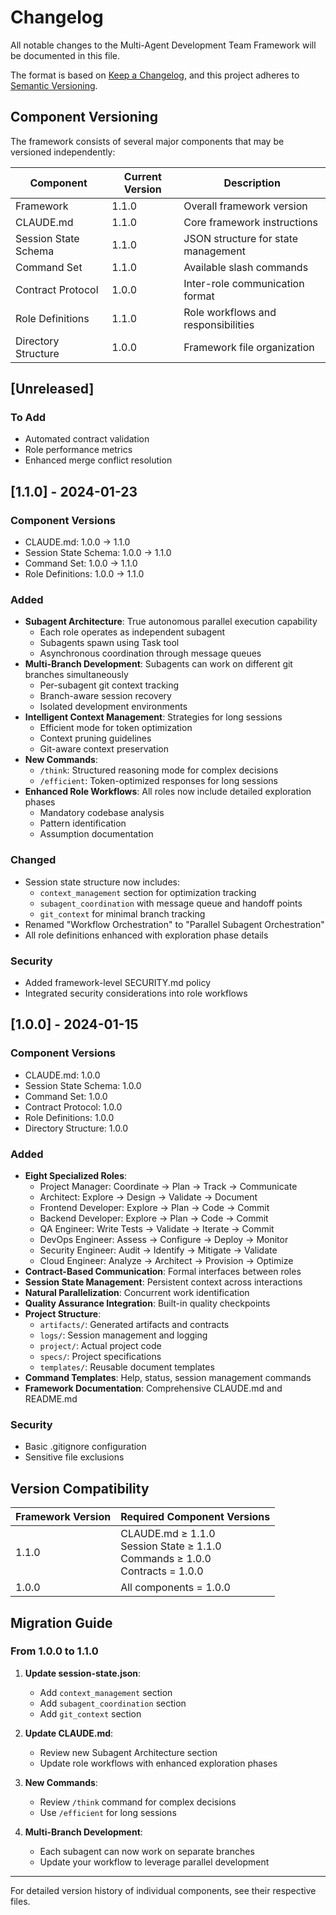 # Changelog

All notable changes to the Multi-Agent Development Team Framework will be documented in this file.

The format is based on [Keep a Changelog](https://keepachangelog.com/en/1.0.0/),
and this project adheres to [Semantic Versioning](https://semver.org/spec/v2.0.0.html).

## Component Versioning

The framework consists of several major components that may be versioned independently:

| Component | Current Version | Description |
|-----------|----------------|-------------|
| Framework | 1.1.0 | Overall framework version |
| CLAUDE.md | 1.1.0 | Core framework instructions |
| Session State Schema | 1.1.0 | JSON structure for state management |
| Command Set | 1.1.0 | Available slash commands |
| Contract Protocol | 1.0.0 | Inter-role communication format |
| Role Definitions | 1.1.0 | Role workflows and responsibilities |
| Directory Structure | 1.0.0 | Framework file organization |

## [Unreleased]

### To Add
- Automated contract validation
- Role performance metrics
- Enhanced merge conflict resolution

## [1.1.0] - 2024-01-23

### Component Versions
- CLAUDE.md: 1.0.0 → 1.1.0
- Session State Schema: 1.0.0 → 1.1.0
- Command Set: 1.0.0 → 1.1.0
- Role Definitions: 1.0.0 → 1.1.0

### Added
- **Subagent Architecture**: True autonomous parallel execution capability
  - Each role operates as independent subagent
  - Subagents spawn using Task tool
  - Asynchronous coordination through message queues
- **Multi-Branch Development**: Subagents can work on different git branches simultaneously
  - Per-subagent git context tracking
  - Branch-aware session recovery
  - Isolated development environments
- **Intelligent Context Management**: Strategies for long sessions
  - Efficient mode for token optimization
  - Context pruning guidelines
  - Git-aware context preservation
- **New Commands**:
  - `/think`: Structured reasoning mode for complex decisions
  - `/efficient`: Token-optimized responses for long sessions
- **Enhanced Role Workflows**: All roles now include detailed exploration phases
  - Mandatory codebase analysis
  - Pattern identification
  - Assumption documentation

### Changed
- Session state structure now includes:
  - `context_management` section for optimization tracking
  - `subagent_coordination` with message queue and handoff points
  - `git_context` for minimal branch tracking
- Renamed "Workflow Orchestration" to "Parallel Subagent Orchestration"
- All role definitions enhanced with exploration phase details

### Security
- Added framework-level SECURITY.md policy
- Integrated security considerations into role workflows

## [1.0.0] - 2024-01-15

### Component Versions
- CLAUDE.md: 1.0.0
- Session State Schema: 1.0.0
- Command Set: 1.0.0
- Contract Protocol: 1.0.0
- Role Definitions: 1.0.0
- Directory Structure: 1.0.0

### Added
- **Eight Specialized Roles**:
  - Project Manager: Coordinate → Plan → Track → Communicate
  - Architect: Explore → Design → Validate → Document
  - Frontend Developer: Explore → Plan → Code → Commit
  - Backend Developer: Explore → Plan → Code → Commit
  - QA Engineer: Write Tests → Validate → Iterate → Commit
  - DevOps Engineer: Assess → Configure → Deploy → Monitor
  - Security Engineer: Audit → Identify → Mitigate → Validate
  - Cloud Engineer: Analyze → Architect → Provision → Optimize
- **Contract-Based Communication**: Formal interfaces between roles
- **Session State Management**: Persistent context across interactions
- **Natural Parallelization**: Concurrent work identification
- **Quality Assurance Integration**: Built-in quality checkpoints
- **Project Structure**:
  - `artifacts/`: Generated artifacts and contracts
  - `logs/`: Session management and logging
  - `project/`: Actual project code
  - `specs/`: Project specifications
  - `templates/`: Reusable document templates
- **Command Templates**: Help, status, session management commands
- **Framework Documentation**: Comprehensive CLAUDE.md and README.md

### Security
- Basic .gitignore configuration
- Sensitive file exclusions

## Version Compatibility

| Framework Version | Required Component Versions |
|------------------|----------------------------|
| 1.1.0 | CLAUDE.md ≥ 1.1.0<br>Session State ≥ 1.1.0<br>Commands ≥ 1.0.0<br>Contracts = 1.0.0 |
| 1.0.0 | All components = 1.0.0 |

## Migration Guide

### From 1.0.0 to 1.1.0

1. **Update session-state.json**:
   - Add `context_management` section
   - Add `subagent_coordination` section
   - Add `git_context` section

2. **Update CLAUDE.md**:
   - Review new Subagent Architecture section
   - Update role workflows with enhanced exploration phases

3. **New Commands**:
   - Review `/think` command for complex decisions
   - Use `/efficient` for long sessions

4. **Multi-Branch Development**:
   - Each subagent can now work on separate branches
   - Update your workflow to leverage parallel development

---

For detailed version history of individual components, see their respective files.